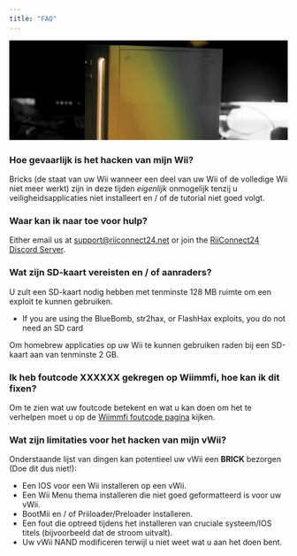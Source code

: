 ```yaml
---
title: "FAQ"
---
```


![RiiConnect24 Wii Logo Geel](/images/Wii_Yellow_Gray.jpg)

### Hoe gevaarlijk is het hacken van mijn Wii?
Bricks (de staat van uw Wii wanneer een deel van uw Wii of de volledige Wii niet meer werkt) zijn in deze tijden *eigenlijk* onmogelijk tenzij u veiligheidsapplicaties niet installeert en / of de tutorial niet goed volgt.

### Waar kan ik naar toe voor hulp?
Either email us at support@riiconnect24.net or join the [RiiConnect24 Discord Server](https://discord.gg/rc24).

### Wat zijn SD-kaart vereisten en / of aanraders?
U zult een SD-kaart nodig hebben met tenminste 128 MB ruimte om een exploit te kunnen gebruiken.

- If you are using the BlueBomb, str2hax, or FlashHax exploits, you do not need an SD card

Om homebrew applicaties op uw Wii te kunnen gebruiken raden bij een SD-kaart aan van tenminste 2 GB.

### Ik heb foutcode XXXXXX gekregen op Wiimmfi, hoe kan ik dit fixen?
Om te zien wat uw foutcode betekent en wat u kan doen om het te verhelpen moet u op de [Wiimmfi foutcode pagina](https://wiimmfi.de/error) kijken.

### Wat zijn limitaties voor het hacken van mijn vWii?
Onderstaande lijst van dingen kan potentieel uw vWii een **BRICK** bezorgen (Doe dit dus niet!):
* Een IOS voor een Wii installeren op een vWii.
* Een Wii Menu thema installeren die niet goed geformatteerd is voor uw vWii.
* BootMii en / of Priiloader/Preloader installeren.
* Een fout die optreed tijdens het installeren van cruciale systeem/IOS titels (bijvoorbeeld dat de stroom uitvalt).
* Uw vWii NAND modificeren terwijl u niet weet wat u aan het doen bent.
